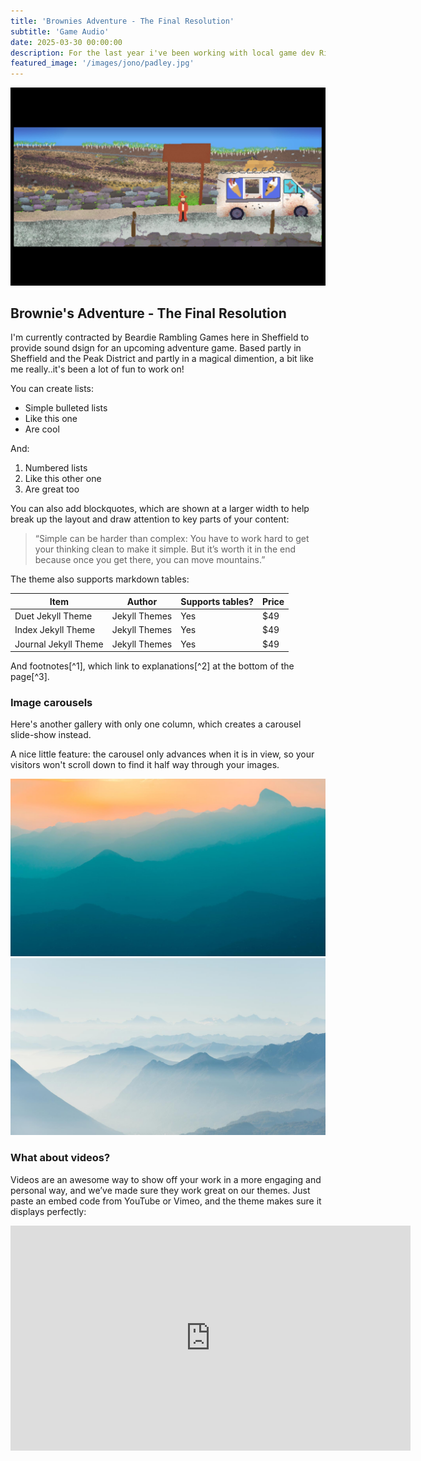 ```yaml
---
title: 'Brownies Adventure - The Final Resolution'
subtitle: 'Game Audio'
date: 2025-03-30 00:00:00
description: For the last year i've been working with local game dev Rich Brown on an original Point & Click Adventure game
featured_image: '/images/jono/padley.jpg'
---
```


![](/images/jono/padley.jpg)

## Brownie's Adventure - The Final Resolution

I'm currently contracted by Beardie Rambling Games here in Sheffield to provide sound dsign for an upcoming adventure game.
Based partly in Sheffield and the Peak District and partly in a magical dimention, a bit like me really..it's been a lot of fun to work on!

You can create lists:

* Simple bulleted lists
* Like this one
* Are cool

And:

1. Numbered lists
2. Like this other one
3. Are great too

You can also add blockquotes, which are shown at a larger width to help break up the layout and draw attention to key parts of your content:

> “Simple can be harder than complex: You have to work hard to get your thinking clean to make it simple. But it’s worth it in the end because once you get there, you can move mountains.”

The theme also supports markdown tables:

| Item                 | Author        | Supports tables? | Price |
|----------------------|---------------|------------------|-------|
| Duet Jekyll Theme    | Jekyll Themes | Yes              | $49   |
| Index Jekyll Theme   | Jekyll Themes | Yes              | $49   |
| Journal Jekyll Theme | Jekyll Themes | Yes              | $49   |

And footnotes[^1], which link to explanations[^2] at the bottom of the page[^3].



### Image carousels

Here's another gallery with only one column, which creates a carousel slide-show instead.

A nice little feature: the carousel only advances when it is in view, so your visitors won't scroll down to find it half way through your images.

<div class="gallery" data-columns="1">
	<img src="/images/demo/demo-landscape.jpg">
	<img src="/images/demo/demo-landscape-2.jpg">
</div>

### What about videos?

Videos are an awesome way to show off your work in a more engaging and personal way, and we’ve made sure they work great on our themes. Just paste an embed code from YouTube or Vimeo, and the theme makes sure it displays perfectly:

<iframe src="https://www.youtube.com/watch?v=_n-OLOHxMPc" width="640" height="360" frameborder="0" allowfullscreen></iframe>

